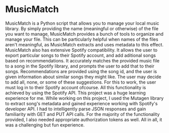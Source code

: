 # MusicMatch
MusicMatch is a Python script that allows you to manage your local music library. By simply providing the name (meaningful or otherwise) of the file you want to manage, MusicMatch provides a bunch of tools to organize and manage your file. This can be particularly helpful when names of the files aren't meaningful, as MusicMatch extracts and uses metadata to this effect.
MusicMatch also has extensive Spotify compatibility. It allows the user to export particular songs to their Spotify account, and add aditional songs based on recommendations. It accurately matches the provided music file to a song in the Spotify library, and prompts the user to add that to their songs. Recommendations are provided using the song id, and the user is given information about similar songs they might like. The user may decide to add all, none, or some of these suggestions. For this to work, the user must log in to their Spotify account ofcourse. All this functionality is achieved by using the Spotify API.
This project was a huge learning experience for me. While working on this project, I used the Mutagen library to extract song's metadata and gained experience working with Spotify's developer API. I had to intelligently parse JSON responses and gain familiarity with GET and PUT API calls. For the majority of the functionality provided, I also needed appropriate authorization tokens as well. All in all, it was a challenging but fun experience.
